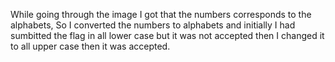 While going through the image I got that the numbers corresponds to the alphabets, So I converted the numbers to alphabets and initially I had sumbitted the flag in all lower case but it was not accepted then I changed it to all upper case then it was accepted.